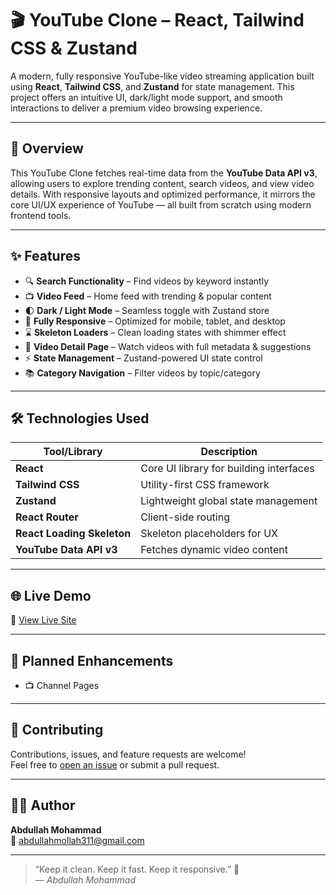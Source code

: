 # 🎬 YouTube Clone – React, Tailwind CSS & Zustand

A modern, fully responsive YouTube-like video streaming application built using **React**, **Tailwind CSS**, and **Zustand** for state management. This project offers an intuitive UI, dark/light mode support, and smooth interactions to deliver a premium video browsing experience.

---

## 🚀 Overview

This YouTube Clone fetches real-time data from the **YouTube Data API v3**, allowing users to explore trending content, search videos, and view video details. With responsive layouts and optimized performance, it mirrors the core UI/UX experience of YouTube — all built from scratch using modern frontend tools.

---

## ✨ Features

- 🔍 **Search Functionality** – Find videos by keyword instantly  
- 📺 **Video Feed** – Home feed with trending & popular content  
- 🌓 **Dark / Light Mode** – Seamless toggle with Zustand store  
- 📱 **Fully Responsive** – Optimized for mobile, tablet, and desktop  
- ⌛ **Skeleton Loaders** – Clean loading states with shimmer effect  
- 🎥 **Video Detail Page** – Watch videos with full metadata & suggestions  
- ⚡ **State Management** – Zustand-powered UI state control  
- 📚 **Category Navigation** – Filter videos by topic/category  

---

## 🛠️ Technologies Used

| Tool/Library     | Description                            |
|------------------|----------------------------------------|
| **React**        | Core UI library for building interfaces |
| **Tailwind CSS** | Utility-first CSS framework            |
| **Zustand**      | Lightweight global state management    |
| **React Router** | Client-side routing                    |
| **React Loading Skeleton** | Skeleton placeholders for UX |
| **YouTube Data API v3** | Fetches dynamic video content   |

---

## 🌐 Live Demo

🚀 [View Live Site](https://spicytube.vercel.app)

---

## 🧠 Planned Enhancements

- 📺 Channel Pages 

---

## 🤝 Contributing

Contributions, issues, and feature requests are welcome!  
Feel free to [open an issue](https://github.com/Abdulla-4u/youtube-clone-reactjs/issues) or submit a pull request.

---

## 👨‍💻 Author

**Abdullah Mohammad**  
📧 [abdullahmollah311@gmail.com](mailto:abdullahmollah311@gmail.com)  

---

> “Keep it clean. Keep it fast. Keep it responsive.” 🚀  
> — *Abdullah Mohammad*
